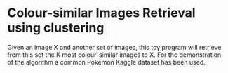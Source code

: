 # Colour-similar Images Retrieval using clustering

Given an image X and another set of images, this toy program will retrieve from this set the K most colour-similar images to X. 
For the demonstration of the algorithm a common Pokemon Kaggle dataset has been used.
